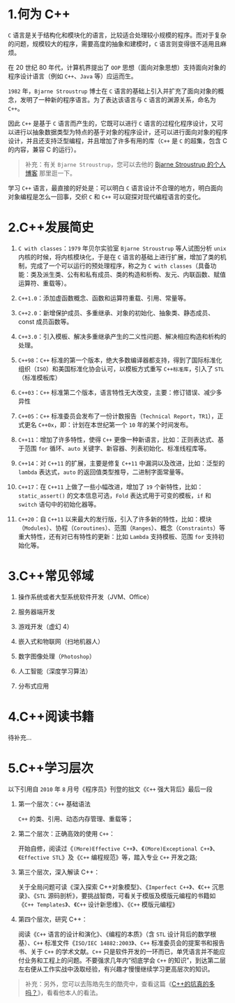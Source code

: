 

# 1.何为 C++

`C` 语言是关于结构化和模块化的语言，比较适合处理较小规模的程序。而对于复杂的问题，规模较大的程序，需要高度的抽象和建模时，`C` 语言则变得很不适用且麻烦。

在 20 世纪 80 年代，计算机界提出了 `OOP` 思想（面向对象思想）支持面向对象的程序设计语言（例如 `C++`、`Java` 等）应运而生。

`1982` 年，`Bjarne Stroustrup` 博士在 `C` 语言的基础上引入并扩充了面向对象的概念，发明了一种新的程序语言。为了表达该语言与 `C` 语言的渊源关系，命名为 `C++`。

因此 `C++` 是基于 `C` 语言而产生的，它既可以进行 `C` 语言的过程化程序设计，又可以进行以抽象数据类型为特点的基于对象的程序设计，还可以进行面向对象的程序设计，并且还支持泛型编程，并且增加了许多有用的库（`C++` 是 `C` 的超集，包含 C 的内容，兼容 C 的运行）。

> 补充：有关 `Bjarne Stroustrup`，您可以去他的 [Bjarne Stroustrup 的个人博客](https://www.stroustrup.com/) 那里逛一下。

学习 `C++` 语言，最直接的好处是：可以明白 `C` 语言设计不合理的地方，明白面向对象编程是怎么一回事，交织 `C` 和 `C++` 可以窥探对现代编程语言的变化。

# 2.C++发展简史

1. `C with classes`：`1979` 年贝尔实验室 `Bjarne Stroustrup` 等人试图分析 `unix` 内核的时候，将内核模块化，于是在 `C` 语言的基础上进行扩展，增加了类的机制，完成了一个可以运行的预处理程序，称之为 `C with classes`（具备功能：类及派生类、公有和私有成员、类的构造和析构、友元、内联函数、赋值运算符、重载等）。

2. `C++1.0`：添加虚函数概念、函数和运算符重载、引用、常量等。

3. `C++2.0`：新增保护成员、多重继承、对象的初始化、抽象类、静态成员、const 成员函数等。

4. `C++3.0`：引入模板、解决多重继承产生的二义性问题、解决相应构造和析构的处理。

5. `C++98`：`C++` 标准的第一个版本，绝大多数编译器都支持，得到了国际标准化组织（`ISO`）和美国标准化协会认可，以模板方式重写 `C++标准库`，引入了 `STL`（标准模板库）

6. `C++03`：`C++` 标准第二个版本，语言特性无大改变，主要：修订错误、减少多异性

7. `C++05`：`C++` 标准委员会发布了一份计数报告（`Technical Report`，`TR1`），正式更名 `C++0x`，即：计划在本世纪第一个 `10` 年的某个时间发布。

8. `C++11`：增加了许多特性，使得 `C++` 更像一种新语言，比如：正则表达式、基于范围 `for` 循环、`auto` 关键字、新容器、列表初始化、标准线程库等。

9. `C++14`：对 `C++11` 的扩展，主要是修复 `C++11` 中漏洞以及改进，比如：泛型的 `lambda` 表达式，`auto` 的返回值类型推导，二进制字面常量等。

10. `C++17`：在 `C++11` 上做了一些小幅改进，增加了 `19` 个新特性，比如：`static_assert()` 的文本信息可选，`Fold` 表达式用于可变的模板，`if` 和 `switch` 语句中的初始化器等。

11. `C++20`：自 `C++11` 以来最大的发行版，引入了许多新的特性，比如：模块（`Modules`）、协程（`Coroutines`）、范围（`Ranges`）、概念（`Constraints`）等重大特性，还有对已有特性的更新：比如 `Lambda` 支持模板、范围 `for` 支持初始化等。

# 3.C++常见邻域

1. 操作系统或者大型系统软件开发（JVM、Office）

2. 服务器端开发

3. 游戏开发（虚幻 4）

4. 嵌入式和物联网（扫地机器人）

5. 数字图像处理（`Photoshop`）

6. 人工智能（深度学习算法）

7. 分布式应用

# 4.C++阅读书籍

待补充...

# 5.C++学习层次

以下引用自 `2010` 年 `8` 月号《程序员》刊登的拙文《`C++` 强大背后》最后一段

1. 第一个层次：`C++` 基础语法
   
   `C++` 的类、引用、动态内存管理、重载等；

2. 第二个层次：正确高效的使用 `C++`：
   
   开始自修，阅读过《`(More)Effective C++`》、《`(More)Exceptional C++`》、《`Effective STL`》及《`C++` 编程规范》等，踏入专业 `C++` 开发之路;

3. 第三个层次，深入解读 C++：
   
   关于全局问题可读《深入探索 C++对象模型》、《`Imperfect C++`》、《`C++` 沉思录》、《`STL` 源码剖析》，要挑战智商，可看关于模版及模版元编程的书籍如《`C++ Templates`》、《`C++` 设计新思维》、《`C++` 模版元编程》

4. 第四个层次，研究 C++：
   
   阅读《`C++` 语言的设计和演化》、《编程的本质》（含 `STL` 设计背后的数学根基）、`C++` 标准文件《`ISO/IEC 14882:2003`》、`C++` 标准委员会的提案书和报告书、关于 `C++` 的学术文献。`C++` 只是软件开发的一环而已，单凭语言并不能应付业务和工程上的问题。不要强求几年内“彻底学会 `C++` 的知识”，到达第二层左右便从工作实战中汲取经验，有兴趣才慢慢继续学习更高层次的知识。

> 补充：另外，您可以去陈皓先生的酷壳中，查看这篇《[C++的坑真的多吗？](https://coolshell.cn/articles/7992.html)》，看看他本人的看法。
